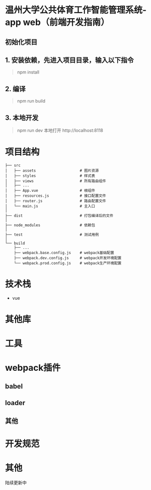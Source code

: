 # 温州大学公共体育工作智能管理系统-app web（前端开发指南）

## 初始化项目
## 1\. 安装依赖，先进入项目目录，输入以下指令

> npm install

## 2\. 编译

> npm run build

## 3\. 本地开发

> npm run dev
> 本地打开 http://localhost:8118


# 项目结构
```
├── src
│   ├── assets                    # 图片资源
│   ├── styles                    # 样式表
│   ├── views                     # 所有路由组件
│   ├── ...
│   ├── App.vue                   # 根组件
│   ├── resources.js              # 接口配置文件
│   ├── router.js                 # 路由配置文件
│   └── main.js                   # 主入口
│
├── dist                          # 打包编译后的文件
│
├── node_modules                  # 依赖包
│
├── test                          # 测试用例
│
└── build
    ├── ...
    ├── webpack.base.config.js    # webpack基础配置
    ├── webpack.dev.config.js     # webpack开发环境配置
    └── webpack.prod.config.js    # webpack生产环境配置
```

# 技术栈
- vue

# 其他库

# 工具

# webpack插件

## babel

## loader

## 其他

# 开发规范

# 其他
陆续更新中
